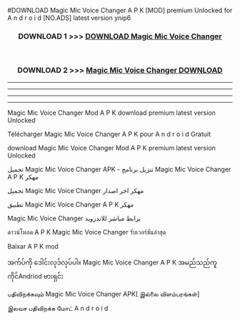 #DOWNLOAD Magic Mic Voice Changer  A P K [MOD] premium Unlocked for A n d r o i d [NO.ADS] latest version ynip6



<div align="center">

<h3>DOWNLOAD 1 >>> <a href="https://teeasianyam.web.app?sq=Magic Mic Voice Changer ">DOWNLOAD Magic Mic Voice Changer  </a></h3><br>

<h3>DOWNLOAD 2 >>> <a href="https://teeasianyam.web.app?sq=Magic Mic Voice Changer  ">Magic Mic Voice Changer   DOWNLOAD </a></h3>

</div>


----------------------------------------------------------

----------------------------------------------------------

----------------------------------------------------------

----------------------------------------------------------


Magic Mic Voice Changer   Mod A P K download premium latest version Unlocked

Télécharger Magic Mic Voice Changer   A P K pour A n d r o i d Gratuit

download Magic Mic Voice Changer   Mod A P K premium latest version Unlocked

تحميل Magic Mic Voice Changer   APK - تنزيل برنامج Magic Mic Voice Changer   A P K مهكر

تحميل Magic Mic Voice Changer   مهكر اخر اصدار

تطبيق Magic Mic Voice Changer   A P K مهكر

Magic Mic Voice Changer   برابط مباشر للاندرويد

ดาวน์โหลด A P K Magic Mic Voice Changer   รับเวอร์ชันล่าสุด

Baixar A P K mod

အက်ပ်ကို ဒေါင်းလုဒ်လုပ်ပါ။ Magic Mic Voice Changer   A P K အမည်သည်ကူကိုင်Andriod ဗားရှင်း

பதிவிறக்கவும் Magic Mic Voice Changer   APK[ இல்லை விளம்பரங்கள்] 
 
இலவச பதிவிறக்க மோட் A n d r o i d



